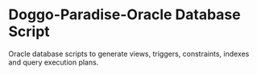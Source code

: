 # Doggo-Paradise-Oracle Database Script
Oracle database scripts to generate views, triggers, constraints, indexes and query execution plans.
